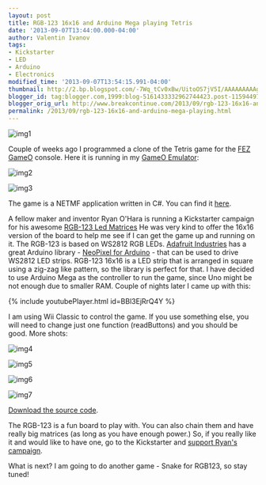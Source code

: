 ```yaml
---
layout: post
title: RGB-123 16x16 and Arduino Mega playing Tetris
date: '2013-09-07T13:44:00.000-04:00'
author: Valentin Ivanov
tags:
- Kickstarter
- LED
- Arduino
- Electronics
modified_time: '2013-09-07T13:54:15.991-04:00'
thumbnail: http://2.bp.blogspot.com/-7Wq_tCv0xBw/UitoOS7jV5I/AAAAAAAAAgg/GpkHz_Yz5Tw/s72-c/matrix.jpg
blogger_id: tag:blogger.com,1999:blog-5161433332962744423.post-1159449799765783067
blogger_orig_url: http://www.breakcontinue.com/2013/09/rgb-123-16x16-and-arduino-mega-playing.html
permalink: /2013/09/rgb-123-16x16-and-arduino-mega-playing.html
---
```

![img1](http://2.bp.blogspot.com/-7Wq_tCv0xBw/UitoOS7jV5I/AAAAAAAAAgg/GpkHz_Yz5Tw/s1600/matrix.jpg)

Couple of weeks ago I programmed a clone of the Tetris game for the [FEZ GameO](https://www.ghielectronics.com/catalog/product/448) console. Here it is running in my [GameO Emulator](https://www.ghielectronics.com/community/codeshare/entry/776):

![img2](http://4.bp.blogspot.com/-urU3azbJwec/UitYScw88mI/AAAAAAAAAfo/9SM-CCF37bM/s1600/1.jpg)

![img3](http://1.bp.blogspot.com/-JovH6VyssKs/UitYSTtpOSI/AAAAAAAAAfk/Wtt6xuC6LM0/s1600/4.jpg)

The game is a NETMF application written in C#. You can find it [here](https://www.ghielectronics.com/community/codeshare/entry/777).

A fellow maker and inventor Ryan O'Hara is running a Kickstarter campaign for his awesome [RGB-123 Led Matrices](http://www.kickstarter.com/projects/311408456/rgb-123-led-matrices) He was very kind to offer the 16x16 version of the board to help me see if I can get the game up and running on it. The RGB-123 is based on WS2812 RGB LEDs. [Adafruit Industries](http://www.adafruit.com/) has a great Arduino library - [NeoPixel for Arduino](https://github.com/adafruit/Adafruit_NeoPixel) - that can be used to drive WS2812 LED strips. RGB-123 16x16 is a LED strip that is arranged in square using a zig-zag like pattern, so the library is perfect for that. I have decided to use Arduino Mega as the controller to run the game, since Uno might be not enough due to smaller RAM. Couple of nights later I came up with this:

{% include youtubePlayer.html id=BBl3EjRrQ4Y %}

I am using Wii Classic to control the game. If you use something else, you will need to change just one function (readButtons) and you should be good. More shots:

![img4](http://4.bp.blogspot.com/-CrD97fhpE7M/UitkfL3XigI/AAAAAAAAAgY/u36g4gzRxsk/s1600/5.jpg)

![img5](http://3.bp.blogspot.com/-GODDNAykeBI/UitkNfa3ZEI/AAAAAAAAAgI/xTnmcMQR20U/s1600/3.jpg)

![img6](http://3.bp.blogspot.com/-kSpV65Df_cA/UitkNT0389I/AAAAAAAAAgQ/ODBeC3ZrYLo/s1600/2.jpg)

![img7](http://1.bp.blogspot.com/-GODDNAykeBI/UitkNfa3ZEI/AAAAAAAAAf8/a815naAF78k/s1600/3.jpg)

[Download the source code](https://github.com/scout119/RGB123).

The RGB-123 is a fun board to play with. You can also chain them and have really big matrices (as long as you have enough power.) So, if you really like it and would like to have one, go to the Kickstarter and [support Ryan's campaign](http://www.kickstarter.com/projects/311408456/rgb-123-led-matrices).

What is next? I am going to do another game - Snake for RGB123, so stay tuned!
